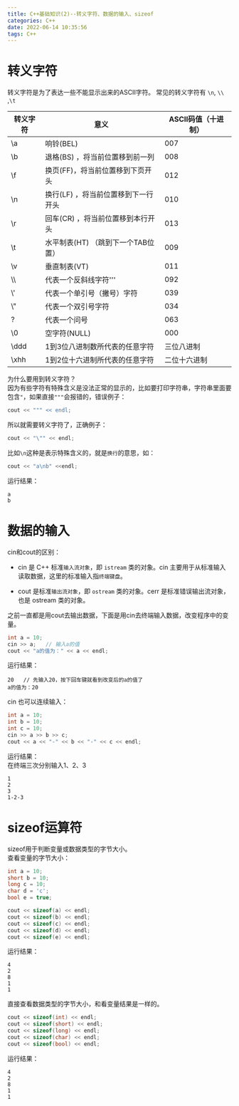 ```yaml
---
title: C++基础知识(2)--转义字符、数据的输入、sizeof
categories: C++
date: 2022-06-14 10:35:56
tags: C++
---
```

<script type="text/javascript" src="/js/bai.js"></script>
# 转义字符
转义字符是为了表达一些不能显示出来的ASCII字符。  常见的转义字符有 `\n`, `\\` ,`\t`

<!-- more -->
| 转义字符 | 意义 | ASCII码值（十进制） |
| --- | --- | --- |
| \a | 响铃(BEL) | 007 |
| \b | 退格(BS) ，将当前位置移到前一列 | 008 |
| \f | 换页(FF)，将当前位置移到下页开头 | 012 |
| \n | 换行(LF) ，将当前位置移到下一行开头 | 010 |
| \r | 回车(CR) ，将当前位置移到本行开头 | 013 |
| \t | 水平制表(HT) （跳到下一个TAB位置） | 009 |
| \v | 垂直制表(VT) | 011 |
| \\\ | 代表一个反斜线字符''\' | 092 |
| \\' | 代表一个单引号（撇号）字符 | 039  |
| \\" | 代表一个双引号字符 | 034 |
| \? | 	代表一个问号 | 063 |
| \0 | 	空字符(NULL) | 000 |
| \ddd | 	1到3位八进制数所代表的任意字符|  三位八进制 |
| \xhh | 	1到2位十六进制所代表的任意字符 | 二位十六进制 |

为什么要用到转义字符？  
因为有些字符有特殊含义是没法正常的显示的，比如要打印字符串，字符串里面要包含`"`，如果直接`"""`会报错的，错误例子：  
```c++
cout << """ << endl;
```
所以就需要转义字符了，正确例子：
```c++
cout << "\"" << endl;
```
比如`\n`这种是表示特殊含义的，就是`换行`的意思，如：
```c++
cout << "a\nb" <<endl;
```
运行结果：
```
a
b
```

# 数据的输入
cin和cout的区别：  
- cin 是 C++ 标准`输入流对象`，即 `istream` 类的对象。cin 主要用于从标准输入读取数据，这里的标准输入指`终端键盘`。

- cout 是标准`输出流对象`，即 `ostream` 类的对象。cerr 是标准错误输出流对象，也是 ostream 类的对象。

之前一直都是用cout去输出数据，下面是用cin去终端输入数据，改变程序中的变量。  
```c++
int a = 10;
cin >> a;   // 输入a的值
cout << "a的值为：" << a << endl;
```
运行结果：
```
20   // 先输入20，按下回车键就看到改变后的a的值了
a的值为：20
```
cin 也可以连续输入： 
```c++
int a = 10;
int b = 10;
int c = 10;
cin >> a >> b >> c;
cout << a << "-" << b << "-" << c << endl;
```
运行结果：  
在终端三次分别输入1、2、3  
```
1
2
3
1-2-3
```

# sizeof运算符 
sizeof用于判断变量或数据类型的字节大小。  
查看变量的字节大小：  
```c++
int a = 10;
short b = 10;
long c = 10;
char d = 'c';
bool e = true;

cout << sizeof(a) << endl;
cout << sizeof(b) << endl;
cout << sizeof(c) << endl;
cout << sizeof(d) << endl;
cout << sizeof(e) << endl;
```
运行结果：
```
4
2
8
1
1
```
直接查看数据类型的字节大小，和看变量结果是一样的。
```c++
cout << sizeof(int) << endl;
cout << sizeof(short) << endl;
cout << sizeof(long) << endl;
cout << sizeof(char) << endl;
cout << sizeof(bool) << endl;
```
运行结果：
```
4
2
8
1
1
```